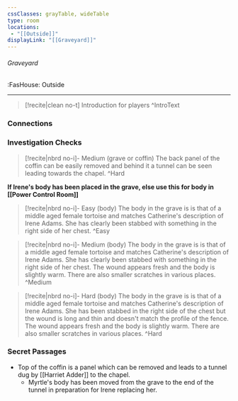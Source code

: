 ```yaml
---
cssClasses: grayTable, wideTable
type: room
locations:
 - "[[Outside]]"
displayLink: "[[Graveyard]]"
---
```

###### Graveyard
<span class="sub2">:FasHouse: Outside</span>

---

> [!recite|clean no-t]
>	Introduction for players
>^IntroText
	
### Connections

### Investigation Checks

> [!recite|nbrd no-i]- Medium (grave or coffin)
>	The back panel of the coffin can be easily removed and behind it a tunnel can be seen leading towards the chapel.
>^Hard

**If Irene's body has been placed in the grave, else use this for body in [[Power Control Room]]**

> [!recite|nbrd no-i]- Easy (body)
>	The body in the grave is is that of a middle aged female tortoise and matches Catherine's description of Irene Adams. She has clearly been stabbed with something in the right side of her chest.
>^Easy

> [!recite|nbrd no-i]- Medium (body)
>	The body in the grave is is that of a middle aged female tortoise and matches Catherine's description of Irene Adams. She has clearly been stabbed with something in the right side of her chest. The wound appears fresh and the body is slightly warm. There are also smaller scratches in various places.
>^Medium

> [!recite|nbrd no-i]- Hard (body)
>	The body in the grave is is that of a middle aged female tortoise and matches Catherine's description of Irene Adams. She has been stabbed in the right side of the chest but the wound is long and thin and doesn't match the profile of the fence. The wound appears fresh and the body is slightly warm. There are also smaller scratches in various places.
>^Hard


### Secret Passages
- Top of the coffin is a panel which can be removed and leads to a tunnel dug by [[Harriet Adder]] to the chapel.
	- Myrtle's body has been moved from the grave to the end of the tunnel in preparation for Irene replacing her.


